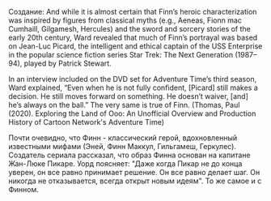 Создание:
And while it is almost certain that Finn’s heroic characterization was inspired by figures from classical myths (e.g., Aeneas, Fionn mac Cumhaill, Gilgamesh, Hercules) and the sword and sorcery stories of the early 20th century, Ward revealed that much of Finn’s portrayal was based on Jean-Luc Picard, the intelligent and ethical captain of the USS Enterprise in the popular science fiction series Star Trek: The Next Generation (1987–94), played by Patrick Stewart. 

In an interview included on the DVD set for Adventure Time’s third season, Ward explained, “Even when he is not fully confident, [Picard] still makes a decision. He still moves forward on something. He doesn’t waiver, [and] he’s always on the ball.” The very same is true of Finn.
(Thomas, Paul (2020). Exploring the Land of Ooo: An Unofficial Overview and Production History of Cartoon Network's Adventure Time)

Почти очевидно, что Финн - классический герой, вдохновленный известными мифами (Эней, Финн Маккул, Гильгамеш, Геркулес). Создатель сериала рассказал, что образ Финна основан на капитане Жан-Люке Пикаре. Уорд поясняет: "Даже когда Пикар не до конца уверен, он все равно принимает решение. Он все равно делает шаг. Он никогда не отказывается, всегда открыт новым идеям". То же самое и с Финном.

